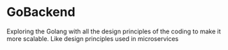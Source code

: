 # GoBackend
Exploring the Golang with all the design principles of the coding to make it more scalable. Like design principles used in microservices
